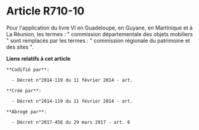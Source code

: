 # Article R710-10

Pour l'application du livre VI en Guadeloupe, en Guyane, en Martinique et à La Réunion, les termes : " commission
départementale des objets mobiliers " sont remplacés par les termes : " commission régionale du patrimoine et des sites ".

**Liens relatifs à cet article**

	**Codifié par**:

	  - Décret n°2014-119 du 11 février 2014 - art.

	**Créé par**:

	  - Décret n°2014-119 du 11 février 2014 - art.

	**Abrogé par**:

	  - Décret n°2017-456 du 29 mars 2017 - art. 6
